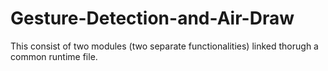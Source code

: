 # Gesture-Detection-and-Air-Draw
This consist of two modules (two separate functionalities) linked thorugh a common runtime file.
